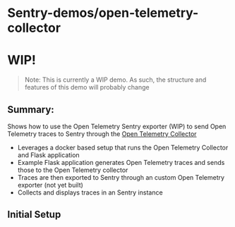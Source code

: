 # Sentry-demos/open-telemetry-collector

# WIP!

> Note: This is currently a WIP demo. As such, the structure and features of this demo will probably change

## Summary:
Shows how to use the Open Telemetry Sentry exporter (WIP) to send Open Telemetry traces to Sentry through the [Open Telemetry Collector](https://github.com/open-telemetry/opentelemetry-collector)

- Leverages a docker based setup that runs the Open Telemetry Collector and Flask application
- Example Flask application generates Open Telemetry traces and sends those to the Open Telemetry collector
- Traces are then exported to Sentry through an custom Open Telemetry exporter (not yet built)
- Collects and displays traces in an Sentry instance

## Initial Setup

